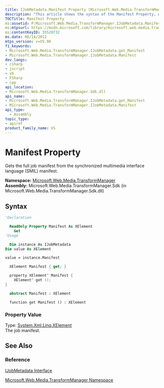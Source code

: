 ```yaml
---
title: IJobMetadata.Manifest Property (Microsoft.Web.Media.TransformManager)
description: "This article shows the syntax of the Manifest Property, which gets the full job manifest from the synchronized multimedia interface language (SMIL) manifest."
TOCTitle: Manifest Property
ms:assetid: P:Microsoft.Web.Media.TransformManager.IJobMetadata.Manifest
ms:mtpsurl: https://msdn.microsoft.com/library/microsoft.web.media.transformmanager.ijobmetadata.manifest(v=VS.90)
ms:contentKeyID: 35520732
ms.date: 06/14/2012
mtps_version: v=VS.90
f1_keywords:
- Microsoft.Web.Media.TransformManager.IJobMetadata.get_Manifest
- Microsoft.Web.Media.TransformManager.IJobMetadata.Manifest
dev_langs:
- csharp
- jscript
- vb
- FSharp
- cpp
api_location:
- Microsoft.Web.Media.TransformManager.Sdk.dll
api_name:
- Microsoft.Web.Media.TransformManager.IJobMetadata.get_Manifest
- Microsoft.Web.Media.TransformManager.IJobMetadata.Manifest
api_type:
  - Assembly
topic_type:
- apiref
product_family_name: VS
---
```


# Manifest Property

Gets the full job manifest from the synchronized multimedia interface language (SMIL) manifest.

**Namespace:**  [Microsoft.Web.Media.TransformManager](microsoft-web-media-transformmanager-namespace.md)  
**Assembly:**  Microsoft.Web.Media.TransformManager.Sdk (in Microsoft.Web.Media.TransformManager.Sdk.dll)

## Syntax

```vb
'Declaration

  ReadOnly Property Manifest As XElement
    Get
'Usage

  Dim instance As IJobMetadata
Dim value As XElement

value = instance.Manifest
```

```csharp
  XElement Manifest { get; }
```

```cpp
  property XElement^ Manifest {
    XElement^ get ();
}
```

``` fsharp
  abstract Manifest : XElement
```

```jscript
  function get Manifest () : XElement
```

### Property Value

Type: [System.Xml.Linq.XElement](https://msdn.microsoft.com/library/bb340098)  
The job manifest.  

## See Also

### Reference

[IJobMetadata Interface](ijobmetadata-interface-microsoft-web-media-transformmanager.md)

[Microsoft.Web.Media.TransformManager Namespace](microsoft-web-media-transformmanager-namespace.md)
